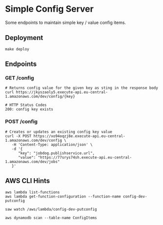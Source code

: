 # Simple Config Server
Some endpoints to maintain simple key / value config items.

## Deployment
```
make deploy
```

## Endpoints

### GET /config
```
# Returns config value for the given key as sting in the response body
curl https://jkyszaoly5.execute-api.eu-central-1.amazonaws.com/dev/config/{key}

# HTTP Status Codes
200: config key exists
```

### POST /config
```
# Creates or updates an existing config key value
curl -X POST https://xo94oqzj8e.execute-api.eu-central-1.amazonaws.com/dev/config \
   -H 'Content-Type: application/json' \
   -d '{
      "key": "jobdog.publishservice.url",
      "value": "https://77srys74sh.execute-api.eu-central-1.amazonaws.com/dev/jobs"
   }'
```

## AWS CLI Hints
```
aws lambda list-functions
aws lambda get-function-configuration --function-name config-dev-putconfig
```

```
saw watch /aws/lambda/config-dev-putconfig
```

```
aws dynamodb scan --table-name ConfigItems
```